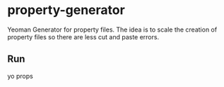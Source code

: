 # property-generator
Yeoman Generator for property files. The idea is to scale the creation of property files so there are less cut and paste errors.

## Run
yo props 
